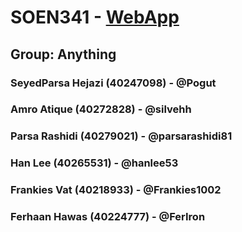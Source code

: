# SOEN341 - [WebApp](https://assessything.up.railway.app/)
## Group: Anything
### SeyedParsa Hejazi (40247098) - @Pogut
### Amro Atique (40272828) - @silvehh
### Parsa Rashidi (40279021) - @parsarashidi81
### Han Lee (40265531) - @hanlee53
### Frankies Vat (40218933) - @Frankies1002
### Ferhaan Hawas (40224777) - @FerIron
